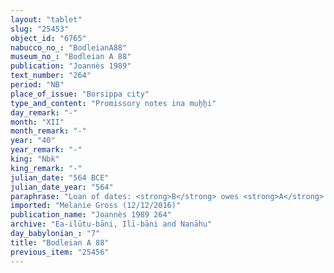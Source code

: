 ```yaml
---
layout: "tablet"
slug: "25453"
object_id: "6765"
nabucco_no_: "BodleianA88"
museum_no_: "Bodleian A 88"
publication: "Joannès 1989"
text_number: "264"
period: "NB"
place_of_issue: "Borsippa city"
type_and_content: "Promissory notes ina muẖẖi"
day_remark: "-"
month: "XII"
month_remark: "-"
year: "40"
year_remark: "-"
king: "Nbk"
king_remark: "-"
julian_date: "564 BCE"
julian_date_year: "564"
paraphrase: "Loan of dates: <strong>B</strong> owes <strong>A</strong> 5 kor (900 l) of dates. He will pay the dates in their entirety in Ta&scaron;rīt (VII) in Borsippa in the house of <strong>A</strong> according to the measure (<em>ma&scaron;īhu</em>) of the king. 2 witnesses and the scribe.<br /> &nbsp;<br /> <strong>A</strong> = Balāṭu/Bēl-u&scaron;allim//Nuhā&scaron;u; <strong>B</strong> = Zēr-Bābili/Nab&ucirc;-&scaron;umu-i&scaron;kun//(Ea-)ilūtu-bāni; Scribe = Rēmūt-Nab&ucirc;/Balāṭu//Nuhā&scaron;u<br /> &nbsp;"
imported: "Melanie Gross (12/12/2016)"
publication_name: "Joannès 1989 264"
archive: "Ea-ilūtu-bāni, Ilī-bāni and Nanāhu"
day_babylonian_: "7"
title: "Bodleian A 88"
previous_item: "25456"
---
```

